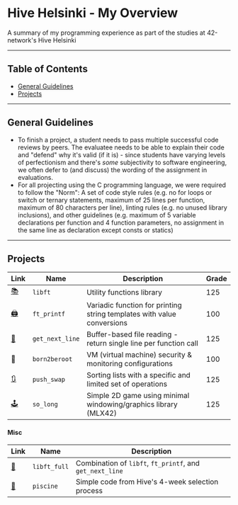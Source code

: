 # Hive Helsinki - My Overview

A summary of my programming experience as part of the studies at 42-network's Hive Helsinki

---

## Table of Contents

- [General Guidelines](#general-guidelines)
- [Projects](#projects)

---

## General Guidelines

- To finish a project, a student needs to pass multiple successful code reviews by peers. The evaluatee needs to be able to explain their code and "defend" why it's valid (if it is) - since students have varying levels of perfectionism and there's _some_ subjectivity to software engineering, we often defer to (and discuss) the wording of the assignment in evaluations.
- For all projecting using the C programming language, we were required to follow the "Norm": A set of code style rules (e.g. no for loops or switch or ternary statements, maximum of 25 lines per function, maximum of 80 characters per line), linting rules (e.g. no unused library inclusions), and other guidelines (e.g. maximum of 5 variable declarations per function and 4 function parameters, no assignment in the same line as declaration except consts or statics)

---

## Projects

| Link                                                 | Name            | Description                                                            | Grade   |
| ---------------------------------------------------- | --------------- | ---------------------------------------------------------------------- | ------- |
| [📚](https://github.com/EvAvKein/hive_libft)         | `libft`         | Utility functions library                                              | 125     |
| [🖨️](https://github.com/EvAvKein/hive_ft_printf)     | `ft_printf`     | Variadic function for printing string templates with value conversions | 100     |
| [📏](https://github.com/EvAvKein/hive_get_next_line) | `get_next_line` | Buffer-based file reading - return single line per function call       | 125     |
| 🚫                                                   | `born2beroot`   | VM (virtual machine) security & monitoring configurations              | 100     |
| [🔃](https://github.com/EvAvKein/hive_push_swap)     | `push_swap`     | Sorting lists with a specific and limited set of operations            | 125     |
| [🕹️](https://github.com/EvAvKein/hive_so_long)       | `so_long`       | Simple 2D game using minimal windowing/graphics library (MLX42)        | 125     |

#### Misc

| Link                                                    | Name         | Description                                              |
| ------------------------------------------------------- | ------------ | -------------------------------------------------------- |
| [🧰]()                                                  | `libft_full` | Combination of `libft`, `ft_printf`, and `get_next_line` |
| [👶](https://github.com/EvAvKein/hive_piscine_july2024) | `piscine`    | Simple code from Hive's 4-week selection process         |
